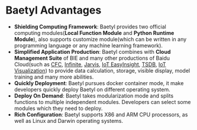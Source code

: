 # Baetyl Advantages

- **Shielding Computing Framework**: Baetyl provides two official computing modules(**Local Function Module** and **Python Runtime Module**), also supports customize module(which can be written in any programming language or any machine learning framework).
- **Simplified Application Production**: Baetyl combines with **Cloud Management Suite** of BIE and many other productions of Baidu Cloud(such as [CFC](https://cloud.baidu.com/product/cfc.html), [Infinite](https://cloud.baidu.com/product/infinite.html), [Jarvis](http://di.baidu.com/product/jarvis), [IoT EasyInsight](https://cloud.baidu.com/product/ist.html), [TSDB](https://cloud.baidu.com/product/tsdb.html), [IoT Visualization](https://cloud.baidu.com/product/iotviz.html)) to provide data calculation, storage, visible display, model training and many more abilities.
- **Quickly Deployment**: Baetyl pursues docker container mode, it make developers quickly deploy Baetyl on different operating system.
- **Deploy On Demand**: Baetyl takes modularization mode and splits functions to multiple independent modules. Developers can select some modules which they need to deploy.
- **Rich Configuration**: Baetyl supports X86 and ARM CPU processors, as well as Linux and Darwin operating systems.
